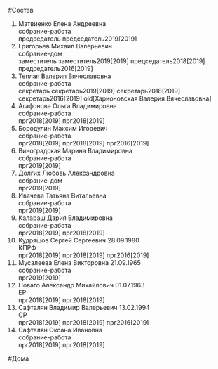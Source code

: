 #Состав  
1. Матвиенко Елена Андреевна  
    собрание-работа  
    председатель председатель2019[2019]  
2. Григорьев Михаил Валерьевич  
    собрание-дом  
    заместитель заместитель2019[2019] председатель2018[2019] председатель2016[2019]  
3. Теплая Валерия Вячеславовна  
    собрание-работа  
    секретарь секретарь2019[2019] секретарь2018[2019] секретарь2016[2019] old[Харионовская Валерия Вячеславовна]  
4. Агафонова Ольга Владимировна  
    собрание-работа  
    прг2018[2019] прг2018[2019]  
5. Бородулин Максим Игоревич  
    собрание-работа  
    прг2018[2019] прг2018[2019] прг2016[2019]  
6. Виноградская Марина Владимировна  
    собрание-работа  
    прг2019[2019]  
7. Долгих Любовь Александровна  
    собрание-дом  
    прг2019[2019]  
8. Ивачева Татьяна Витальевна  
    собрание-работа  
    прг2019[2019]  
9. Калараш Дария Владимировна  
    собрание-работа  
    прг2018[2019] прг2018[2019]  
10. Кудряшов Сергей Сергеевич 28.09.1980  
    КПРФ  
    прг2018[2019] прг2018[2019] прг2016[2019]  
11. Мусалеева Елена Викторовна 21.09.1965  
    собрание-работа  
    прг2019[2019]  
12. Поваго Александр Михайлович 01.07.1963  
    ЕР  
    прг2018[2019] прг2018[2019]  
13. Сафталян Владимир Валерьевич 13.02.1994  
    СР  
    прг2018[2019] прг2018[2019] прг2016[2019]  
14. Сафталян Оксана Ивановна  
    собрание-работа  
    прг2018[2019] прг2018[2019]  

#Дома  
